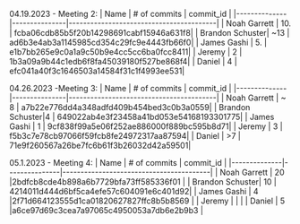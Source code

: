 04.19.2023 - Meeting 2:
| Name        | # of commits   | commit_id                               |
|--------------|---------------|-----------------------------------------|
| Noah Garrett | 10.           | fcba06cdb85b5f20b14298691cabf15946a631f8|
| Brandon Schuster| ~13        | ad6b3e4ab3a1145985cd354c29fc9e4443fb66f0|
| James Gashi  | 5.            | e1b7bb265e9c0a1a9c50b9e4cc5cc6ba0fcc8411|
| Jeremy       | 2             | 1b3a09a9b44c1edb6f8fa45039180f527be868f4|
| Daniel       | 4             | efc041a40f3c1646503a14584f31c1f4993ee531|

04.26.2023 -Meeting 3:
| Name        | # of commits   | commit_id                               |
|--------------|---------------|-----------------------------------------|
| Noah Garrett |    ~ 8        | a7b22e776dd4a348adfd409b454bed3c0b3a0559|
| Brandon Schuster|4           | 649022ab4e3f23458a41bd053e54168193301775|
| James Gashi  | 1             | 9cf838f99a5e06f252ae886000f889bc595b8d71|
| Jeremy       | 3             | f5b3c7e78cb97066f59fcb8fe24972317aa87594|
| Daniel       |  >7           | 71e9f260567a26be7fc6b61f3b26032d42a59501|

05.1.2023 - Meeting 4:
| Name        | # of commits   | commit_id                               |
|--------------|---------------|-----------------------------------------|
| Noah Garrett |          20   |2bdfcb8cde4b898a6b7729bfa73ff585336f01   |
| Brandon Schuster|     10     | 4214011d444d6bf5ca4efe57c604091e6c401d92|
| James Gashi  | 4             |2f71d664123555d1ca01820627827ffc8b5b8569 |
| Jeremy       |               | |
| Daniel       |        5       |a6ce97d69c3cea7a97065c4950053a7db6e2b9b3 |
